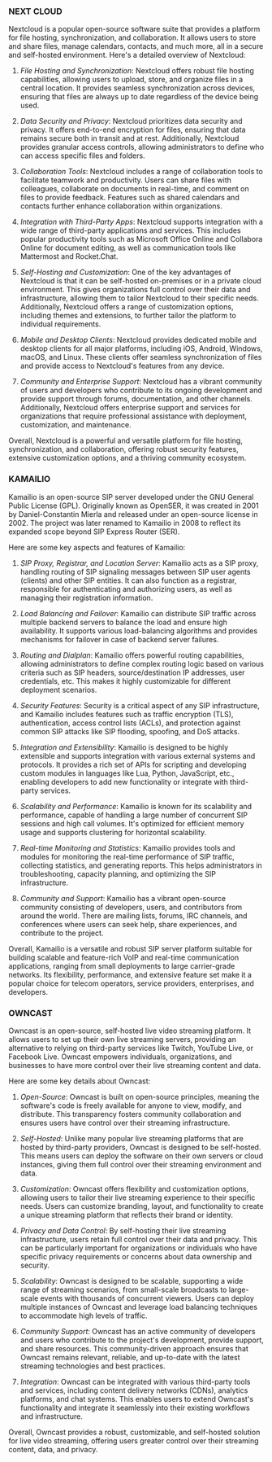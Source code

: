 
### NEXT CLOUD

Nextcloud is a popular open-source software suite that provides a platform for file hosting, synchronization, and collaboration. It allows users to store and share files, manage calendars, contacts, and much more, all in a secure and self-hosted environment. Here's a detailed overview of Nextcloud:

1. *File Hosting and Synchronization*: Nextcloud offers robust file hosting capabilities, allowing users to upload, store, and organize files in a central location. It provides seamless synchronization across devices, ensuring that files are always up to date regardless of the device being used.
2. *Data Security and Privacy*: Nextcloud prioritizes data security and privacy. It offers end-to-end encryption for files, ensuring that data remains secure both in transit and at rest. Additionally, Nextcloud provides granular access controls, allowing administrators to define who can access specific files and folders.
3. *Collaboration Tools*: Nextcloud includes a range of collaboration tools to facilitate teamwork and productivity. Users can share files with colleagues, collaborate on documents in real-time, and comment on files to provide feedback. Features such as shared calendars and contacts further enhance collaboration within organizations.
4. *Integration with Third-Party Apps*: Nextcloud supports integration with a wide range of third-party applications and services. This includes popular productivity tools such as Microsoft Office Online and Collabora Online for document editing, as well as communication tools like Mattermost and Rocket.Chat.
5. *Self-Hosting and Customization*: One of the key advantages of Nextcloud is that it can be self-hosted on-premises or in a private cloud environment. This gives organizations full control over their data and infrastructure, allowing them to tailor Nextcloud to their specific needs. Additionally, Nextcloud offers a range of customization options, including themes and extensions, to further tailor the platform to individual requirements.
6. *Mobile and Desktop Clients*: Nextcloud provides dedicated mobile and desktop clients for all major platforms, including iOS, Android, Windows, macOS, and Linux. These clients offer seamless synchronization of files and provide access to Nextcloud's features from any device.

7. *Community and Enterprise Support*: Nextcloud has a vibrant community of users and developers who contribute to its ongoing development and provide support through forums, documentation, and other channels. Additionally, Nextcloud offers enterprise support and services for organizations that require professional assistance with deployment, customization, and maintenance.

Overall, Nextcloud is a powerful and versatile platform for file hosting, synchronization, and collaboration, offering robust security features, extensive customization options, and a thriving community ecosystem.


### KAMAILIO


Kamailio is an open-source SIP server developed under the GNU General Public License (GPL). Originally known as OpenSER, it was created in 2001 by Daniel-Constantin Mierla and released under an open-source license in 2002. The project was later renamed to Kamailio in 2008 to reflect its expanded scope beyond SIP Express Router (SER).

Here are some key aspects and features of Kamailio:

1. *SIP Proxy, Registrar, and Location Server*: Kamailio acts as a SIP proxy, handling routing of SIP signaling messages between SIP user agents (clients) and other SIP entities. It can also function as a registrar, responsible for authenticating and authorizing users, as well as managing their registration information.

2. *Load Balancing and Failover*: Kamailio can distribute SIP traffic across multiple backend servers to balance the load and ensure high availability. It supports various load-balancing algorithms and provides mechanisms for failover in case of backend server failures.

3. *Routing and Dialplan*: Kamailio offers powerful routing capabilities, allowing administrators to define complex routing logic based on various criteria such as SIP headers, source/destination IP addresses, user credentials, etc. This makes it highly customizable for different deployment scenarios.

4. *Security Features*: Security is a critical aspect of any SIP infrastructure, and Kamailio includes features such as traffic encryption (TLS), authentication, access control lists (ACLs), and protection against common SIP attacks like SIP flooding, spoofing, and DoS attacks.

5. *Integration and Extensibility*: Kamailio is designed to be highly extensible and supports integration with various external systems and protocols. It provides a rich set of APIs for scripting and developing custom modules in languages like Lua, Python, JavaScript, etc., enabling developers to add new functionality or integrate with third-party services.

6. *Scalability and Performance*: Kamailio is known for its scalability and performance, capable of handling a large number of concurrent SIP sessions and high call volumes. It's optimized for efficient memory usage and supports clustering for horizontal scalability.

7. *Real-time Monitoring and Statistics*: Kamailio provides tools and modules for monitoring the real-time performance of SIP traffic, collecting statistics, and generating reports. This helps administrators in troubleshooting, capacity planning, and optimizing the SIP infrastructure.

8. *Community and Support*: Kamailio has a vibrant open-source community consisting of developers, users, and contributors from around the world. There are mailing lists, forums, IRC channels, and conferences where users can seek help, share experiences, and contribute to the project.

Overall, Kamailio is a versatile and robust SIP server platform suitable for building scalable and feature-rich VoIP and real-time communication applications, ranging from small deployments to large carrier-grade networks. Its flexibility, performance, and extensive feature set make it a popular choice for telecom operators, service providers, enterprises, and developers.


### OWNCAST


Owncast is an open-source, self-hosted live video streaming platform. It allows users to set up their own live streaming servers, providing an alternative to relying on third-party services like Twitch, YouTube Live, or Facebook Live. Owncast empowers individuals, organizations, and businesses to have more control over their live streaming content and data.

Here are some key details about Owncast:

1. *Open-Source*: Owncast is built on open-source principles, meaning the software's code is freely available for anyone to view, modify, and distribute. This transparency fosters community collaboration and ensures users have control over their streaming infrastructure.

2. *Self-Hosted*: Unlike many popular live streaming platforms that are hosted by third-party providers, Owncast is designed to be self-hosted. This means users can deploy the software on their own servers or cloud instances, giving them full control over their streaming environment and data.

3. *Customization*: Owncast offers flexibility and customization options, allowing users to tailor their live streaming experience to their specific needs. Users can customize branding, layout, and functionality to create a unique streaming platform that reflects their brand or identity.

4. *Privacy and Data Control*: By self-hosting their live streaming infrastructure, users retain full control over their data and privacy. This can be particularly important for organizations or individuals who have specific privacy requirements or concerns about data ownership and security.

5. *Scalability*: Owncast is designed to be scalable, supporting a wide range of streaming scenarios, from small-scale broadcasts to large-scale events with thousands of concurrent viewers. Users can deploy multiple instances of Owncast and leverage load balancing techniques to accommodate high levels of traffic.

6. *Community Support*: Owncast has an active community of developers and users who contribute to the project's development, provide support, and share resources. This community-driven approach ensures that Owncast remains relevant, reliable, and up-to-date with the latest streaming technologies and best practices.

7. *Integration*: Owncast can be integrated with various third-party tools and services, including content delivery networks (CDNs), analytics platforms, and chat systems. This enables users to extend Owncast's functionality and integrate it seamlessly into their existing workflows and infrastructure.

Overall, Owncast provides a robust, customizable, and self-hosted solution for live video streaming, offering users greater control over their streaming content, data, and privacy.
